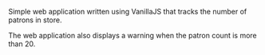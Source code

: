 
Simple web application written using VanillaJS that tracks the number of patrons in store. 

The web application also displays a warning when the patron count is more than 20.
